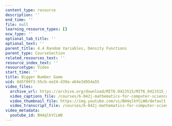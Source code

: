 ```yaml
---
content_type: resource
description: ''
end_time: ''
file: null
learning_resource_types: []
ocw_type: ''
optional_tab_title: ''
optional_text: ''
parent_title: 4.4 Random Variables, Density Functions
parent_type: CourseSection
related_resources_text: ''
resource_index_text: ''
resourcetype: Video
start_time: ''
title: Bigger Number Game
uid: 8d5f09f3-55cb-ee24-d39a-a64e3d954a55
video_files:
  archive_url: https://archive.org/download/MIT6.042JS15/MIT6_042JS15_ranvarbigger_video_ipod.mp4
  video_captions_file: /courses/6-042j-mathematics-for-computer-science-spring-2015/7c46dfac9d4f58f3a6725e95111e67dd_BH4qlkYCLW0.vtt
  video_thumbnail_file: https://img.youtube.com/vi/BH4qlkYCLW0/default.jpg
  video_transcript_file: /courses/6-042j-mathematics-for-computer-science-spring-2015/5b454b2ddd99448b378e608c026e47dd_BH4qlkYCLW0.pdf
video_metadata:
  youtube_id: BH4qlkYCLW0
---
```

